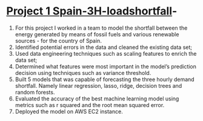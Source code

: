 # [Project 1 Spain-3H-loadshortfall](https://github.com/Theo777-tech/Spain-3H-loadshortfall-)-
1. For this project I worked in a team  to model the shortfall between the energy generated by means of fossil fuels and various renewable sources - for the country of Spain.
2. Identified potential errors in the data and cleaned the existing data set;
3. Used data engineering techniques such as scaling features  to enrich the data set;
4. Determined what features were most important in the model’s prediction decision using techniques such as variance threshold.
5. Built 5 models that was capable of forecasting the three hourly demand shortfall. Namely linear regression, lasso, ridge, decision trees and random forests.
6. Evaluated the accuracy of the best machine learning model using metrics such as r squared and the root mean squared error.
7. Deployed the model on AWS EC2 instance.
